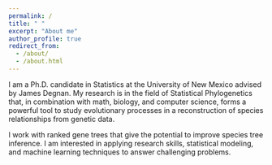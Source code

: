 ```yaml
---
permalink: /
title: " "
excerpt: "About me"
author_profile: true
redirect_from: 
  - /about/
  - /about.html
---
```


I am a Ph.D. candidate in Statistics at the University of New Mexico advised by James Degnan. My research is in the field of Statistical Phylogenetics that, in combination with math, biology, and computer science, forms a powerful tool to study evolutionary processes in a reconstruction of species relationships from genetic data.

I work with ranked gene trees that give the potential to improve species tree inference. I am interested in applying research skills, statistical modeling, and machine learning techniques to answer challenging problems. 
